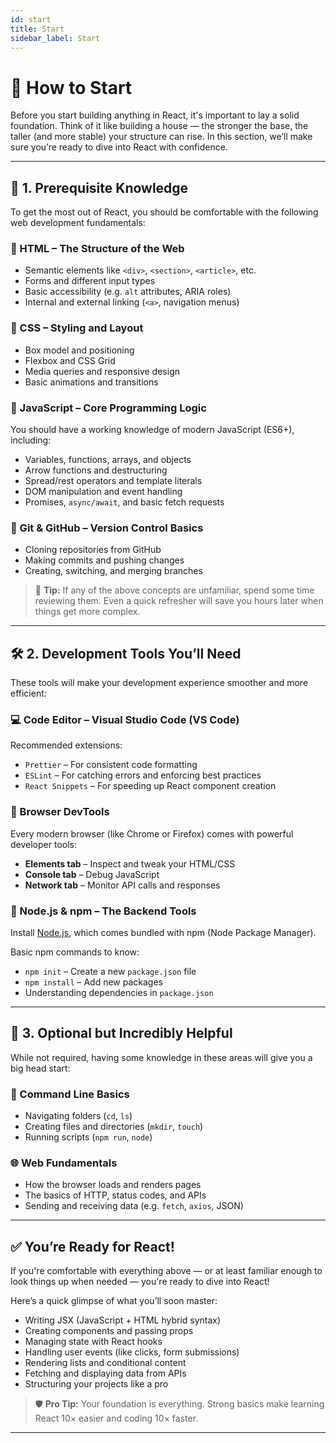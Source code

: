 ```yaml
---
id: start
title: Start
sidebar_label: Start
---
```


# 🚀 How to Start

Before you start building anything in React, it's important to lay a solid foundation. Think of it like building a house — the stronger the base, the taller (and more stable) your structure can rise. In this section, we’ll make sure you’re ready to dive into React with confidence.

---

## 🚧 1. Prerequisite Knowledge

To get the most out of React, you should be comfortable with the following web development fundamentals:

### 🔹 HTML – The Structure of the Web
- Semantic elements like `<div>`, `<section>`, `<article>`, etc.
- Forms and different input types
- Basic accessibility (e.g. `alt` attributes, ARIA roles)
- Internal and external linking (`<a>`, navigation menus)

### 🔹 CSS – Styling and Layout
- Box model and positioning
- Flexbox and CSS Grid
- Media queries and responsive design
- Basic animations and transitions

### 🔹 JavaScript – Core Programming Logic
You should have a working knowledge of modern JavaScript (ES6+), including:
- Variables, functions, arrays, and objects
- Arrow functions and destructuring
- Spread/rest operators and template literals
- DOM manipulation and event handling
- Promises, `async/await`, and basic fetch requests

### 🔹 Git & GitHub – Version Control Basics
- Cloning repositories from GitHub
- Making commits and pushing changes
- Creating, switching, and merging branches

> 🧠 **Tip:** If any of the above concepts are unfamiliar, spend some time reviewing them. Even a quick refresher will save you hours later when things get more complex.

---

## 🛠️ 2. Development Tools You’ll Need

These tools will make your development experience smoother and more efficient:

### 💻 Code Editor – Visual Studio Code (VS Code)
Recommended extensions:
- `Prettier` – For consistent code formatting
- `ESLint` – For catching errors and enforcing best practices
- `React Snippets` – For speeding up React component creation

### 🔧 Browser DevTools
Every modern browser (like Chrome or Firefox) comes with powerful developer tools:
- **Elements tab** – Inspect and tweak your HTML/CSS
- **Console tab** – Debug JavaScript
- **Network tab** – Monitor API calls and responses

### 🧱 Node.js & npm – The Backend Tools
Install [Node.js](https://nodejs.org), which comes bundled with npm (Node Package Manager).

Basic npm commands to know:
- `npm init` – Create a new `package.json` file
- `npm install` – Add new packages
- Understanding dependencies in `package.json`

---

## 🎯 3. Optional but Incredibly Helpful

While not required, having some knowledge in these areas will give you a big head start:

### 🧰 Command Line Basics
- Navigating folders (`cd`, `ls`)
- Creating files and directories (`mkdir`, `touch`)
- Running scripts (`npm run`, `node`)

### 🌐 Web Fundamentals
- How the browser loads and renders pages
- The basics of HTTP, status codes, and APIs
- Sending and receiving data (e.g. `fetch`, `axios`, JSON)

---

## ✅ You’re Ready for React!

If you're comfortable with everything above — or at least familiar enough to look things up when needed — you're ready to dive into React!

Here’s a quick glimpse of what you’ll soon master:
- Writing JSX (JavaScript + HTML hybrid syntax)
- Creating components and passing props
- Managing state with React hooks
- Handling user events (like clicks, form submissions)
- Rendering lists and conditional content
- Fetching and displaying data from APIs
- Structuring your projects like a pro

> 🛡️ **Pro Tip:** Your foundation is everything. Strong basics make learning React 10× easier and coding 10× faster.

---


